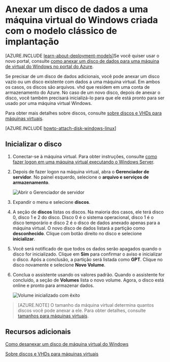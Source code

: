 <properties
    pageTitle="Anexar um disco a uma máquina virtual | Microsoft Azure"
    description="Anexar um disco de dados a uma máquina virtual do Windows criada com o modelo clássico de implantação e inicializá-lo."
    services="virtual-machines-windows, storage"
    documentationCenter=""
    authors="cynthn"
    manager="timlt"
    editor="tysonn"
    tags="azure-service-management"/>

<tags
    ms.service="virtual-machines-windows"
    ms.workload="infrastructure-services"
    ms.tgt_pltfrm="vm-windows"
    ms.devlang="na"
    ms.topic="article"
    ms.date="06/27/2016"
    ms.author="cynthn"/>

# <a name="attach-a-data-disk-to-a-windows-virtual-machine-created-with-the-classic-deployment-model"></a>Anexar um disco de dados a uma máquina virtual do Windows criada com o modelo clássico de implantação

[AZURE.INCLUDE [learn-about-deployment-models](../../includes/learn-about-deployment-models-classic-include.md)]Se você quiser usar o novo portal, consulte [como anexar um disco de dados para uma máquina de virtual do Windows no portal do Azure](virtual-machines-windows-attach-disk-portal.md).

Se precisar de um disco de dados adicionais, você pode anexar um disco vazio ou um disco existente com dados a uma máquina virtual. Em ambos os casos, os discos são arquivos. vhd que residem em uma conta de armazenamento do Azure. No caso de um novo disco, depois de anexar o disco, você também precisará inicializá-lo para que ele está pronto para ser usado por uma máquina virtual Windows.

Para obter mais detalhes sobre discos, consulte [sobre discos e VHDs para máquinas virtuais](virtual-machines-windows-about-disks-vhds.md).


[AZURE.INCLUDE [howto-attach-disk-windows-linux](../../includes/howto-attach-disk-windows-linux.md)]

## <a name="initialize-the-disk"></a>Inicializar o disco

1. Conectar-se à máquina virtual. Para obter instruções, consulte [como fazer logon em uma máquina virtual executando o Windows Server][logon].

2. Depois de fazer logon na máquina virtual, abra o **Gerenciador de servidor**. No painel esquerdo, selecione o **arquivo e serviços de armazenamento**.

    ![Abrir o Gerenciador de servidor](./media/virtual-machines-windows-classic-attach-disk/fileandstorageservices.png)

3. Expandir o menu e selecione **discos**.

4. A seção de **discos** listas os discos. Na maioria dos casos, ele terá disco 0, disco 1 e 2 do disco. Disco 0 é o sistema operacional, disco 1 é o disco temporário e disco 2 é o disco de dados anexado apenas para a máquina virtual. O novo disco de dados listará a partição como **desconhecido**. Clique com botão direito no disco e selecione **inicializar**.

5.  Você será notificado de que todos os dados serão apagados quando o disco for inicializado. Clique em **Sim** para confirmar o aviso e inicializar o disco. Após a conclusão, a partição será listada como **GPT**. Clique no disco novamente e selecione **Novo Volume**.

6.  Conclua o assistente usando os valores padrão. Quando o assistente for concluído, a seção de **Volumes** lista o novo volume. Agora, o disco está online e pronto para armazenar dados.

    ![Volume inicializado com êxito](./media/virtual-machines-windows-classic-attach-disk/newvolumecreated.png)

> [AZURE.NOTE] O tamanho da máquina virtual determina quantos discos você pode anexar a ele. Para obter detalhes, consulte [tamanhos para máquinas virtuais](virtual-machines-linux-sizes.md).

## <a name="additional-resources"></a>Recursos adicionais

[Como desanexar um disco de máquina virtual do Windows](virtual-machines-windows-classic-detach-disk.md)

[Sobre discos e VHDs para máquinas virtuais](virtual-machines-linux-about-disks-vhds.md)

[logon]: virtual-machines-windows-classic-connect-logon.md
